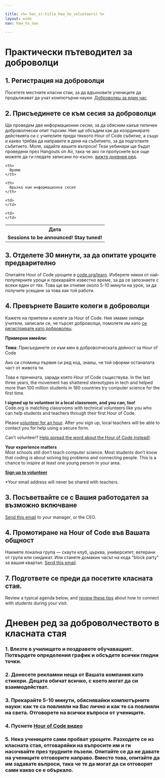 ```yaml
---

title: <%= hoc_s(:title_how_to_volunteers) %>
layout: wide
nav: how_to_nav

---
```


# Практически пътеводител за доброволци

## 1. Регистрация на доброволци

Посетете местните класни стаи, за да вдъхновите учениците да продължават да учат компютърни науки. [ Доброволец за един час](https://code.org/volunteer/engineer).

## 2. Присъединете се към сесия за доброволци

Ще проведем две информационни сесии, за да обясним какъв типичен доброволчески опит търсим. Ние ще обсъдим как да координирате действията си с учителите преди тяхното Hour of Code събитие, а също и какво трябва да направите в деня на събитието, за да подготвите събитието. Моля, задайте вашите въпроси! Тези уебинари ще бъдат проведени през Hangouts on Air, така че ако ги пропуснете все още можете да ги гледате записани по-късно. [ вижте дневния ред](https://docs.google.com/document/d/1y2PjgICSEnYGTD7MT1mvLS6RvA9BJDG4zWheD0ZFIUo/edit?usp=sharing).

<table>
  <tr>
    <th>
      Дата
    </th>
    
    <th>
      Време
    </th>
    
    <th>
      Връзка към информационна сесия
    </th>
  </tr>
  
  <tr>
    <td>
      <strong>Sessions to be announced! Stay tuned!</strong>
    </td>
    
    <td>
    </td>
    
    <td>
    </td>
  </tr>
</table>

## 3. Отделете 30 минути, за да опитате уроците предварително

Опитайте Hour of Code уроците в [ code.org/learn](https://code.org/learn). Изберете някои от най-популярните уроци и прекарайте известно време, за да се запознаете с всеки един от тях. Това ще ви отнеме около 5-10 минути на урок, за да получите усещане за това как той работи.

## 4. Превърнете Вашите колеги в доброволци

Кажете на приятели и колеги за Hour of Code. Ние имаме хиляди учители, записали се, че търсят доброволци, помолете им като [ се регистрирате като доброволец](https://code.org/volunteer).

**Примерни имейли:**

**Тема**: Присъединете се към мен в доброволческата дейност за Hour of Code

Ако си спомняш първия си ред код, знаеш, че той оформи останалата част от живота ти.

Това е причината, заради която Hour of Code съществува. In the last three years, the movement has shattered stereotypes in tech and helped more than 100 million students in 180 countries try computer science for the first time.

**I signed up to volunteer in a local classroom, and you can, too!**   
Code.org is matching classrooms with technical volunteers like you who can help students and teachers through their first Hour of Code.

Please [volunteer for an hour](https://code.org/volunteer/engineer). After you sign up, local teachers will be able to contact you for help using a secure form.

Can’t volunteer? [Help spread the word about the Hour of Code instead!](https://hourofcode.com/promote).

**Your experience matters**  
Most schools still don’t teach computer science. Most students don’t know that coding is about solving big problems and connecting people. This is a chance to inspire at least one young person in your area.

**[Sign up to volunteer](https://code.org/volunteer/engineer)**

*Your email address will never be shared with teachers.

## 3. Посъветвайте се с Вашия работодател за възможно включване

[Send this email](https://hourofcode.com/promote/resources#email) to your manager, or the CEO.

## 4. Промотиране на Hour of Code във Вашата общност

Наемете локална група — скаути клуб, църква, университет, ветерани от група или синдикат. Или станете домакин часът на кода "block party" за вашия квартал. [Send this email](https://hourofcode.com/promote/resources#email).

## 7. Подгответе се преди да посетите класната стая.

Review a typical agenda below, and [review these tips](https://code.org/files/CSTT_Volunteers.pdf) about how to connect with students during your visit.

# Дневен ред за доброволчеството в класната стая

### 1. Влезте в училището и поздравете обучаващият. Потвърдете определения график и обсъдете всички гледни точки.

### 2. Донесете рекламни неща от Вашата компания като стикери. Децата обичат всичко, с което могат да си взаимодействат.

### 3. Прекарайте 5-10 минути, обяснявайки компютърните науки: как те са повлияли на Вас лично и как те са повлияли на света. Отговорете на всички въпроси от учениците.

### 4. Пуснете [ Hour of Code видео](https://www.youtube.com/watch?v=2DxWIxec6yo)

### 5. Нека учениците сами пробват уроците. Разходете се из класната стая, отговаряйки на въпросите им и ги насочвайте през трудните пъзели. Опитайте се да не давате на учениците отговорите направо. Вместо това, опитайте да им задавате въпроси, така че те да могат да си отговорят сами какво се е объркало.